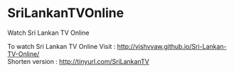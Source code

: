 # SriLankanTVOnline
Watch Sri Lankan TV Online

To watch Sri Lankan TV Online Visit : http://vishvvaw.github.io/Sri-Lankan-TV-Online/
<br>Shorten version : http://tinyurl.com/SriLankanTV

